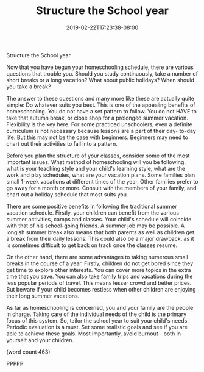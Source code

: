 ﻿---
title: "Structure the School year"
date: 2019-02-22T17:23:38-08:00
description: "Home Schooling Tips for Web Success"
featured_image: "/images/Home Schooling.jpg"
tags: ["Home Schooling"]
---

Structure the School year

Now that you have begun your homeschooling schedule, there are 
various questions that trouble you. Should you study continuously, 
take a number of short breaks or a long vacation? What about 
public holidays? When should you take a break?

The answer to these questions and many more like these are 
actually quite simple: Do whatever suits you best. This is one of 
the appealing benefits of homeschooling. You do not have a set 
pattern to follow. You do not HAVE to take that autumn break, or 
close shop for a prolonged summer vacation. Flexibility is the key 
here. For some practiced unschoolers, even a definite curriculum 
is not necessary because lessons are a part of their day- to-day 
life. But this may not be the case with beginners. Beginners may 
need to chart out their activities to fall into a pattern. 

Before you plan the structure of your classes, consider some of 
the most important issues. What method of homeschooling will you 
be following, what is your teaching style and your child's 
learning style, what are the work and play schedules, what are 
your vacation plans. Some families plan small 1-week vacations at 
different times of the year. Other families prefer to go away for 
a month or more. Consult with the members of your family, and 
chart out a holiday schedule that most suits you.

There are some positive benefits in following the traditional 
summer vacation schedule. Firstly, your children can benefit from 
the various summer activities, camps and classes. Your child's 
schedule will coincide with that of his school-going friends. A 
summer job may be possible. A longish summer break also means that 
both parents as well as children get a break from their daily 
lessons. This could also be a major drawback, as it is sometimes 
difficult to get back on track once the classes resume.

On the other hand, there are some advantages to taking numerous 
small breaks in the course of a year. Firstly, children do not get 
bored since they get time to explore other interests. You can 
cover more topics in the extra time that you save. You can also 
take family trips and vacations during the less popular periods of 
travel. This means lesser crowd and better prices. But beware if 
your child becomes restless when other children are enjoying their 
long summer vacations. 

As far as homeschooling is concerned, you and your family are the 
people in charge. Taking care of the individual needs of the child 
is the primary focus of this system. So, tailor the school year to 
suit your child's needs. Periodic evaluation is a must. Set some 
realistic goals and see if you are able to achieve these goals. 
Most importantly, avoid burnout - both in yourself and your 
children. 

(word count 463)

PPPPP
